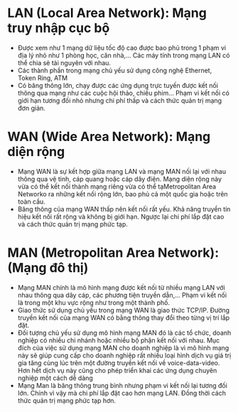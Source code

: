 # **LAN (Local Area Network)**: Mạng truy nhập cục bộ
* Được xem như 1 mạng dữ liệu tốc độ cao được bao phủ trong 1 phạm vi địa lý nhỏ như 1 phòng học, căn nhà,... Các máy tính trong mạng LAN có thể chia sẻ tài nguyên với nhau.
* Các thành phần trong mạng chủ yếu sử dụng công nghệ Ethernet, Token Ring, ATM 
* Có băng thông lớn, chạy được các ứng dụng trực tuyến được kết nối thông qua mạng như các cuộc hội thảo, chiếu phim… Phạm vi kết nối có giới hạn tương đối nhỏ nhưng chi phí thấp và cách thức quản trị mạng đơn giản.
 
# **WAN (Wide Area Network)**: Mạng diện rộng 
* Mạng WAN là sự kết hợp giữa mạng LAN và mạng MAN nối lại với nhau thông qua vệ tinh, cáp quang hoặc cáp dây điện. Mạng diện rộng này vừa có thể kết nối thành mạng riêng vừa có thể tạMetropolitan Area Networko ra những kết nối rộng lớn, bao phủ cả một quốc gia hoặc trên toàn cầu. 
* Băng thông của mạng WAN thấp nên kết nối rất yếu. Khả năng truyền tín hiệu kết nối rất rộng và không bị giới hạn. Ngược lại chi phí lắp đặt cao và cách thức quản trị mạng phức tạp. 

# **MAN (Metropolitan Area Network)**: (Mạng đô thị)
* Mạng MAN chính là mô hình mạng được kết nối từ nhiều mạng LAN với nhau thông qua dây cáp, các phương tiện truyền dẫn,... Phạm vi kết nối là trong một khu vực rộng như trong một thành phố. 
* Giao thức sử dụng chủ yếu trong mạng WAN là giao thức TCP/IP. Đường truyền kết nối của mạng WAN có bằng thông thay đổi theo từng vị trí lắp đặt.
* Đối tượng chủ yếu sử dụng mô hình mạng MAN đó là các tổ chức, doanh nghiệp có nhiều chi nhánh hoặc nhiều bộ phận kết nối với nhau. Mục đích của việc sử dụng mạng MAN cho doanh nghiệp là vì mô hình mạng này sẽ giúp cung cấp cho doanh nghiệp rất nhiều loại hình dịch vụ giá trị gia tăng cùng lúc trên một đường truyền kết nối về voice-data-video. Hơn hết dịch vụ này cũng cho phép triển khai các ứng dụng chuyên nghiệp một cách dễ dàng
* Mạng Man là băng thông trung bình nhưng phạm vi kết nối lại tương đối lớn. Chính vì vậy mà chi phí lắp đặt cao hơn mạng LAN. Đồng thời cách thức quản trị mạng phức tạp hơn.

